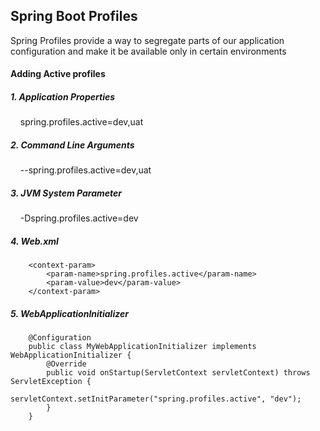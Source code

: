 ## Spring Boot Profiles

Spring Profiles provide a way to segregate parts of our application configuration and make it be available only in certain environments

#### Adding Active profiles  

##### 1. Application Properties  #####
 &nbsp;&nbsp;&nbsp;&nbsp;spring.profiles.active=dev,uat  	
##### 2. Command Line Arguments #####	
&nbsp;&nbsp;&nbsp;&nbsp;--spring.profiles.active=dev,uat  
##### 3. JVM System Parameter #####		
&nbsp;&nbsp;&nbsp;&nbsp;-Dspring.profiles.active=dev
##### 4. Web.xml ##### 
		<context-param>
    		<param-name>spring.profiles.active</param-name>
    		<param-value>dev</param-value>
		</context-param>         
##### 5. WebApplicationInitializer #####
   				
		@Configuration
		public class MyWebApplicationInitializer implements WebApplicationInitializer {
	   		@Override
	   		public void onStartup(ServletContext servletContext) throws ServletException {
	        		servletContext.setInitParameter("spring.profiles.active", "dev");
	    	}
		}                                          
				
